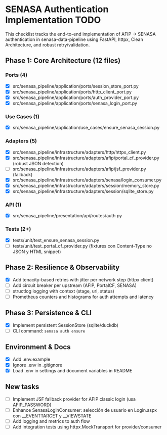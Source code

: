 # SENASA Authentication Implementation TODO

This checklist tracks the end-to-end implementation of AFIP → SENASA authentication in senasa-data-pipeline using FastAPI, httpx, Clean Architecture, and robust retry/validation.

## Phase 1: Core Architecture (12 files)

### Ports (4)
- [x] src/senasa_pipeline/application/ports/session_store_port.py
- [x] src/senasa_pipeline/application/ports/http_client_port.py
- [x] src/senasa_pipeline/application/ports/auth_provider_port.py
- [x] src/senasa_pipeline/application/ports/senasa_login_port.py

### Use Cases (1)
- [x] src/senasa_pipeline/application/use_cases/ensure_senasa_session.py

### Adapters (5)
- [x] src/senasa_pipeline/infrastructure/adapters/http/httpx_client.py
- [x] src/senasa_pipeline/infrastructure/adapters/afip/portal_cf_provider.py (robust JSON detection)
- [ ] src/senasa_pipeline/infrastructure/adapters/afip/jsf_provider.py (fallback)
- [x] src/senasa_pipeline/infrastructure/adapters/senasa/login_consumer.py
- [x] src/senasa_pipeline/infrastructure/adapters/session/memory_store.py
- [x] src/senasa_pipeline/infrastructure/adapters/session/sqlite_store.py

### API (1)
- [x] src/senasa_pipeline/presentation/api/routes/auth.py

### Tests (2+)
- [x] tests/unit/test_ensure_senasa_session.py
- [ ] tests/unit/test_portal_cf_provider.py (fixtures con Content-Type no JSON y HTML snippet)

## Phase 2: Resilience & Observability
- [x] Add tenacity-based retries with jitter per network step (httpx client)
- [ ] Add circuit breaker per upstream (AFIP, PortalCF, SENASA)
- [ ] structlog logging with context (stage, url, status)
- [ ] Prometheus counters and histograms for auth attempts and latency

## Phase 3: Persistence & CLI
- [x] Implement persistent SessionStore (sqlite/duckdb)
- [ ] CLI command: `senasa auth ensure`

## Environment & Docs
- [x] Add .env.example
- [x] Ignore .env in .gitignore
- [x] Load .env in settings and document variables in README

## New tasks
- [ ] Implement JSF fallback provider for AFIP classic login (usa AFIP_PASSWORD)
- [ ] Enhance SenasaLoginConsumer: selección de usuario en Login.aspx con __EVENTTARGET y __VIEWSTATE
- [ ] Add logging and metrics to auth flow
- [ ] Add integration tests using httpx.MockTransport for provider/consumer
